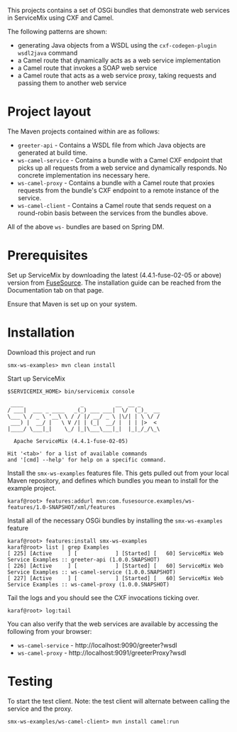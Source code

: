 This projects contains a set of OSGi bundles that demonstrate web services in ServiceMix using CXF and Camel. 

The following patterns are shown:

* generating Java objects from a WSDL using the `cxf-codegen-plugin` `wsdl2java` command
* a Camel route that dynamically acts as a web service implementation
* a Camel route that invokes a SOAP web service
* a Camel route that acts as a web service proxy, taking requests and passing them to another web service


Project layout
==============
The Maven projects contained within are as follows:

* `greeter-api` - Contains a WSDL file from which Java objects are generated at build time. 
* `ws-camel-service` - Contains a bundle with a Camel CXF endpoint that picks up all requests from a web service and dynamically responds. No concrete implementation ins necessary here.
* `ws-camel-proxy` - Contains a bundle with a Camel route that proxies requests from the bundle's CXF endpoint to a remote instance of the service.
* `ws-camel-client` - Contains a Camel route that sends request on a round-robin basis between the services from the bundles above.

All of the above `ws-` bundles are based on Spring DM.

Prerequisites
=============
Set up ServiceMix by downloading the latest (4.4.1-fuse-02-05 or above) version from [FuseSource](http://fusesource.com/products/enterprise-servicemix/). The installation guide can be reached from the Documentation tab on that page.

Ensure that Maven is set up on your system. 

Installation
============
Download this project and run

	smx-ws-examples> mvn clean install

Start up ServiceMix

	$SERVICEMIX_HOME> bin/servicemix console 
	
	 ____                  _          __  __ _      
	/ ___|  ___ _ ____   _(_) ___ ___|  \/  (_)_  __
	\___ \ / _ \ '__\ \ / / |/ __/ _ \ |\/| | \ \/ /
	 ___) |  __/ |   \ V /| | (_|  __/ |  | | |>  < 
	|____/ \___|_|    \_/ |_|\___\___|_|  |_|_/_/\_\
	
	  Apache ServiceMix (4.4.1-fuse-02-05)
	
	Hit '<tab>' for a list of available commands
	and '[cmd] --help' for help on a specific command.

Install the `smx-ws-examples` features file. This gets pulled out from your local Maven repository, and defines which bundles you mean to install for the example project.

	karaf@root> features:addurl mvn:com.fusesource.examples/ws-features/1.0-SNAPSHOT/xml/features
	
Install all of the necessary OSGi bundles by installing the `smx-ws-examples` feature

	karaf@root> features:install smx-ws-examples
	karaf@root> list | grep Examples
	[ 225] [Active     ] [            ] [Started] [   60] ServiceMix Web Service Examples :: greeter-api (1.0.0.SNAPSHOT)
	[ 226] [Active     ] [            ] [Started] [   60] ServiceMix Web Service Examples :: ws-camel-service (1.0.0.SNAPSHOT)
	[ 227] [Active     ] [            ] [Started] [   60] ServiceMix Web Service Examples :: ws-camel-proxy (1.0.0.SNAPSHOT)

Tail the logs and you should see the CXF invocations ticking over.

	karaf@root> log:tail

You can also verify that the web services are available by accessing the following from your browser:

* `ws-camel-service` - http://localhost:9090/greeter?wsdl
* `ws-camel-proxy` - http://localhost:9091/greeterProxy?wsdl 

Testing
============
To start the test client. Note: the test client will alternate between calling the service and the proxy.

	smx-ws-examples/ws-camel-client> mvn install camel:run
